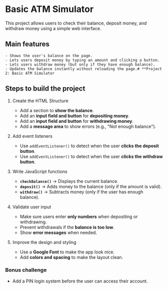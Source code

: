 # Basic ATM Simulator

This project allows users to check their balance, deposit money, and withdraw money using a simple web interface.

## Main features

    - Shows the user's balance on the page.
    - Lets users deposit money by typing an amount and clicking a button.
    - Lets users withdraw money (but only if they have enough balance).
    - Updates the balance instantly without reloading the page.# **Project 2: Basic ATM Simulator

## Steps to build the project

1. Create the HTML Structure

   - Add a section to **show the balance**.
   - Add an **input field and button** for **depositing money**.
   - Add an **input field and button** for **withdrawing money**.
   - Add a **message area** to show errors (e.g., "Not enough balance").

2. Add event listeners

   - Use `addEventListener()` to detect when the user **clicks the deposit button**.
   - Use `addEventListener()` to detect when the user **clicks the withdraw button**.

3. Write JavaScript functions

   - **`checkBalance()`** → Displays the current balance.
   - **`deposit()`** → Adds money to the balance (only if the amount is valid).
   - **`withdraw()`** → Subtracts money (only if the user has enough balance).

4. Validate user input

   - Make sure users enter **only numbers** when depositing or withdrawing.
   - Prevent withdrawals if the **balance is too low**.
   - Show **error messages** when needed.

5. Improve the design and styling
   - Use a **Google Font** to make the app look nice.
   - Add **colors and spacing** to make the layout clean.

### Bonus challenge

- Add a PIN login system before the user can access their account.
